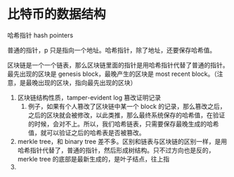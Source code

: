 # 比特币的数据结构
哈希指针 hash pointers

普通的指针，p 只是指向一个地址。哈希指针，除了地址，还要保存哈希值。

区块链是一个一个链表，那么区块链里面的指针是用哈希指针代替了普通的指针。最先出现的区块是 genesis block，最晚产生的区块是 most recent block。（注意，是最晚出现的区块，指向最先出现的区块）
1. 区块链结构性质，tamper-evident log 篡改证明记录
    1. 例子，如果有个人篡改了区块链中某一个 block 的记录，那么篡改之后，之后的区块就会被修改，以此类推，那么最终系统保存的哈希值，在验证的时候，会对不上。所以，我们哈希链表，只需要保存最晚生成的哈希值，就可以验证之后的哈希表是否被篡改。
2. merkle tree，和 binary tree 差不多。区别和链表与区块链的区别一样，是用哈希指针代替了，普通的指针，然后形成树结构。只不过方向也是反的，merkle tree 的底部是最新生成的，是叶子结点，往上指
3. 

